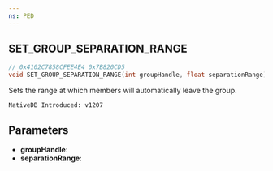 ```yaml
---
ns: PED
---
```

## SET_GROUP_SEPARATION_RANGE

```c
// 0x4102C7858CFEE4E4 0x7B820CD5
void SET_GROUP_SEPARATION_RANGE(int groupHandle, float separationRange);
```

Sets the range at which members will automatically leave the group.

```
NativeDB Introduced: v1207
```

## Parameters
* **groupHandle**:
* **separationRange**:
